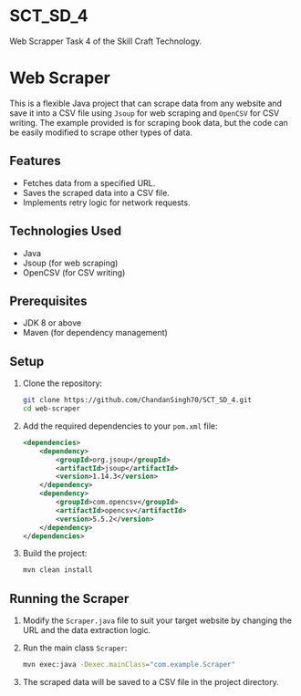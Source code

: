 # SCT_SD_4
Web Scrapper Task 4 of the Skill Craft Technology.
# Web Scraper

This is a flexible Java project that can scrape data from any website and save it into a CSV file using `Jsoup` for web scraping and `OpenCSV` for CSV writing. The example provided is for scraping book data, but the code can be easily modified to scrape other types of data.

## Features

- Fetches data from a specified URL.
- Saves the scraped data into a CSV file.
- Implements retry logic for network requests.

## Technologies Used

- Java
- Jsoup (for web scraping)
- OpenCSV (for CSV writing)

## Prerequisites

- JDK 8 or above
- Maven (for dependency management)

## Setup

1. Clone the repository:
    ```sh
    git clone https://github.com/ChandanSingh70/SCT_SD_4.git
    cd web-scraper
    ```

2. Add the required dependencies to your `pom.xml` file:
    ```xml
    <dependencies>
        <dependency>
            <groupId>org.jsoup</groupId>
            <artifactId>jsoup</artifactId>
            <version>1.14.3</version>
        </dependency>
        <dependency>
            <groupId>com.opencsv</groupId>
            <artifactId>opencsv</artifactId>
            <version>5.5.2</version>
        </dependency>
    </dependencies>
    ```

3. Build the project:
    ```sh
    mvn clean install
    ```

## Running the Scraper

1. Modify the `Scraper.java` file to suit your target website by changing the URL and the data extraction logic.

2. Run the main class `Scraper`:
    ```sh
    mvn exec:java -Dexec.mainClass="com.example.Scraper"
    ```

3. The scraped data will be saved to a CSV file in the project directory.



  
